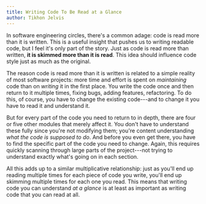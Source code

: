 ```yaml
---
title: Writing Code To Be Read at a Glance
author: Tikhon Jelvis
---
```


In software engineering circles, there's a common adage: code is read more than it is written. This is a useful insight that pushes us to writing readable code, but I feel it's only part of the story. Just as code is read more than written, **it is skimmed more than it is read**. This idea should influence code style just as much as the original.

The reason code is read more than it is written is related to a simple reality of most software projects: more time and effort is spent on *maintaining* code than on *writing* it in the first place. You write the code once and then return to it multiple times, fixing bugs, adding features, refactoring. To do this, of course, you have to change the existing code---and to change it you have to read it and understand it.

But for every part of the code you need to return to in depth, there are four or five other modules that merely affect it. You don't have to understand these fully since you're not modifying them; you're content understanding *what the code is supposed to do*. And before you even get there, you have to find the specific part of the code you need to change. Again, this requires quickly scanning through large parts of the project---not trying to understand exactly what's going on in each section.

All this adds up to a similar multiplicative relationship: just as you'll end up reading multiple times for each piece of code you write, you'll end up skimming multiple times for each one you read. This means that writing code you can understand *at a glance* is at least as important as writing code that you can read at all.
